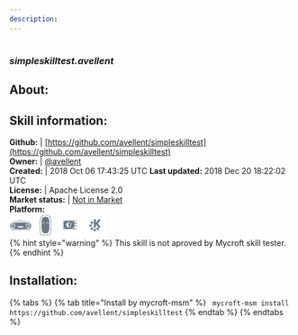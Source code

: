 ```yaml
---    
description:   
---    
```

#   
### _simpleskilltest.avellent_  
## About:  


## Skill information:  
**Github:** | [https://github.com/avellent/simpleskilltest](https://github.com/avellent/simpleskilltest)  
**Owner:** | [@avellent](https://github.com/avellent)  
**Created:** | 2018 Oct 06 17:43:25 UTC  **Last updated:** 2018 Dec 20 18:22:02 UTC  
**License:** | Apache License 2.0  
**Market status:** | [Not in Market](https://market.mycroft.ai/skill/)  
**Platform:**  
 ![](../.gitbook/assets/mark-1-icon.png)  ![](../.gitbook/assets/mark-2-icon.png)  ![](../.gitbook/assets/picroft-icon.png)  ![](../.gitbook/assets/kde.png)   
{% hint style="warning" %}
This skill is not aproved by Mycroft skill tester.
{% endhint %}
    
## Installation:  
{% tabs %}
{% tab title="Install by mycroft-msm" %}
``` mycroft-msm install https://github.com/avellent/simpleskilltest```
{% endtab %}
  {% endtabs %}
  